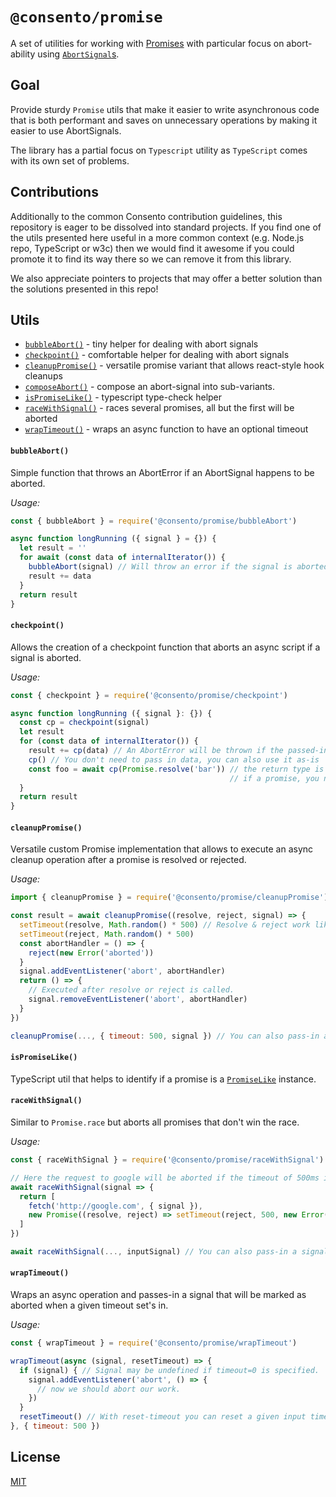 # `@consento/promise`

A set of utilities for working with [Promises]() with particular focus
on abort-ability using [`AbortSignal`s][AbortSignal].

[Promise]: https://developer.mozilla.org/en-US/docs/Web/JavaScript/Reference/Global_Objects/Promise
[AbortSignal]: https://developer.mozilla.org/en-US/docs/Web/API/AbortSignal

## Goal

Provide sturdy `Promise` utils that make it easier to write asynchronous code that is both performant
and saves on unnecessary operations by making it easier to use AbortSignals.

The library has a partial focus on `Typescript` utility as `TypeScript` comes with its own
set of problems.

## Contributions

Additionally to the common Consento contribution guidelines, this repository is eager to be dissolved
into standard projects. If you find one of the utils presented here useful in a more common context (e.g.
Node.js repo, TypeScript or w3c) then we would find it awesome if you could promote it to find its way there so
we can remove it from this library.

We also appreciate pointers to projects that may offer a better solution than the solutions presented
in this repo!

## Utils

- [`bubbleAbort()`](#bubble-abort) - tiny helper for dealing with abort signals
- [`checkpoint()`](#checkpoint) - comfortable helper for dealing with abort signals
- [`cleanupPromise()`](#cleanup-promise) - versatile promise variant that allows react-style hook cleanups
- [`composeAbort()`](#compose-abort) - compose an abort-signal into sub-variants.
- [`isPromiseLike()`](#is-promise-like) - typescript type-check helper
- [`raceWithSignal()`](#race-with-signal) - races several promises, all but the first will be aborted
- [`wrapTimeout()`](#wrap-timeout) - wraps an async function to have an optional timeout

#### `bubbleAbort()`

Simple function that throws an AbortError if an AbortSignal
happens to be aborted.

_Usage:_

```javascript
const { bubbleAbort } = require('@consento/promise/bubbleAbort')

async function longRunning ({ signal } = {}) {
  let result = ''
  for await (const data of internalIterator()) {
    bubbleAbort(signal) // Will throw an error if the signal is aborted
    result += data
  }
  return result
}
```

#### `checkpoint()`

Allows the creation of a checkpoint function that aborts
an async script if a signal is aborted.

_Usage:_

```javascript
const { checkpoint } = require('@consento/promise/checkpoint')

async function longRunning ({ signal }: {}) {
  const cp = checkpoint(signal)
  let result
  for (const data of internalIterator()) {
    result += cp(data) // An AbortError will be thrown if the passed-in signal happens to be aborted.
    cp() // You don't need to pass in data, you can also use it as-is
    const foo = await cp(Promise.resolve('bar')) // the return type is equal to the input type,
                                                 // if a promise, you need to await it.
  }
  return result
}
```

#### `cleanupPromise()`

Versatile custom Promise implementation that allows to execute an async
cleanup operation after a promise is resolved or rejected.

_Usage:_

```javascript
import { cleanupPromise } = require('@consento/promise/cleanupPromise')

const result = await cleanupPromise((resolve, reject, signal) => {
  setTimeout(resolve, Math.random() * 500) // Resolve & reject work like in regular promises
  setTimeout(reject, Math.random() * 500)
  const abortHandler = () => {
    reject(new Error('aborted'))
  }
  signal.addEventListener('abort', abortHandler)
  return () => {
    // Executed after resolve or reject is called.
    signal.removeEventListener('abort', abortHandler)
  }
})

cleanupPromise(..., { timeout: 500, signal }) // You can also pass-in a parent signal or a timeout!
```

#### `isPromiseLike()`

TypeScript util that helps to identify if a promise is a [`PromiseLike`][PromiseLike] instance.

[PromiseLike]: https://github.com/microsoft/TypeScript/blob/1bd8e388aeda1df0f1dbc2a1a0ef9361a0d43d6f/src/lib/es5.d.ts#L1401-L1409

#### `raceWithSignal()`

Similar to `Promise.race` but aborts all promises that don't win the race.

_Usage:_

```javascript
const { raceWithSignal } = require('@consento/promise/raceWithSignal')

// Here the request to google will be aborted if the timeout of 500ms is reached.
await raceWithSignal(signal => {
  return [
    fetch('http://google.com', { signal }),
    new Promise((resolve, reject) => setTimeout(reject, 500, new Error('timeout')))
  ]
})

await raceWithSignal(..., inputSignal) // You can also pass-in a signal that you maintain.
```

#### `wrapTimeout()`

Wraps an async operation and passes-in a signal that will be marked as aborted when a given timeout set's in.

_Usage:_

```javascript
const { wrapTimeout } = require('@consento/promise/wrapTimeout')

wrapTimeout(async (signal, resetTimeout) => {
  if (signal) { // Signal may be undefined if timeout=0 is specified.
    signal.addEventListener('abort', () => {
      // now we should abort our work.
    })
  }
  resetTimeout() // With reset-timeout you can reset a given input timeout, this may be useful to delay a timeout after user interaction.
}, { timeout: 500 })
```

## License

[MIT](./LICENSE)
